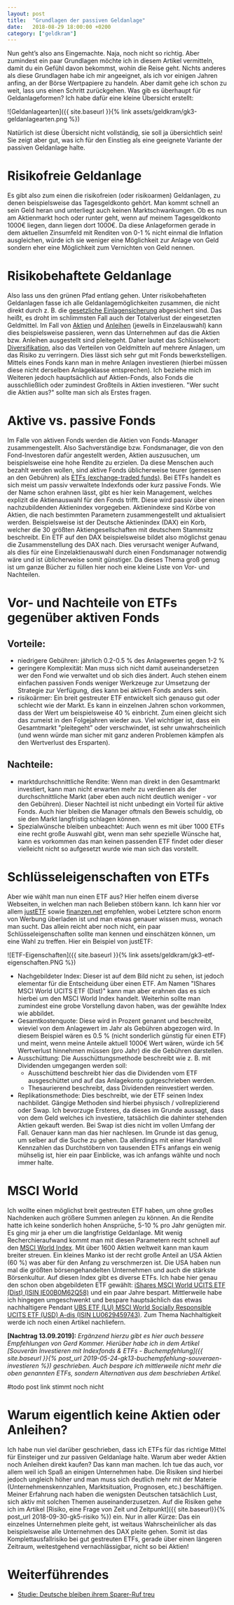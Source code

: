 ```yaml
---
layout: post
title:  "Grundlagen der passiven Geldanlage"
date:   2018-08-29 18:00:00 +0200
category: ["geldkram"]
---
```


Nun geht’s also ans Eingemachte. Naja, noch nicht so richtig. Aber zumindest ein paar Grundlagen möchte ich in diesem Artikel vermitteln, damit du ein Gefühl davon bekommst, wohin die Reise geht. Nichts anderes als diese Grundlagen habe ich mir angeeignet, als ich vor einigen Jahren anfing, an der Börse Wertpapiere zu handeln. Aber damit gehe ich schon zu weit, lass uns einen Schritt zurückgehen. Was gib es überhaupt für Geldanlageformen?
Ich habe dafür eine kleine  Übersicht erstellt:

![Geldanlagearten]({{ site.baseurl }}{% link assets/geldkram/gk3-geldanlagearten.png %})

Natürlich ist diese Übersicht nicht vollständig, sie soll ja übersichtlich sein! Sie zeigt aber gut, was ich für den Einstieg als eine geeignete Variante der passiven Geldanlage halte.

# Risikofreie Geldanlage
Es gibt also zum einen die risikofreien (oder risikoarmen) Geldanlagen, zu denen beispielsweise das Tagesgeldkonto gehört. Man kommt schnell an sein Geld heran und unterliegt auch keinen Marktschwankungen. Ob es nun am Aktienmarkt hoch oder runter geht, wenn auf meinem Tagesgeldkonto 1000€ liegen, dann liegen dort 1000€. Da diese Anlageformen gerade in dem aktuellen Zinsumfeld mit Renditen von 0-1 % nicht einmal die Inflation ausgleichen, würde ich sie weniger eine Möglichkeit zur Anlage von Geld sondern eher eine Möglichkeit zum Vernichten von Geld nennen.

# Risikobehaftete Geldanlage
Also lass uns den grünen Pfad entlang gehen. Unter risikobehafteten Geldanlagen fasse ich alle Geldanlagemöglichkeiten zusammen, die nicht direkt durch z. B. die [gesetzliche Einlagensicherung](https://de.wikipedia.org/wiki/Einlagensicherung#Gesetzliche_Einlagensicherung) abgesichert sind. Das heißt, es droht im schlimmsten Fall auch der Totalverlust der eingesetzten Geldmittel. Im Fall von [Aktien](https://de.wikipedia.org/wiki/Aktie) und [Anleihen](https://de.wikipedia.org/wiki/Anleihe) (jeweils in Einzelauswahl) kann dies beispielsweise passieren, wenn das Unternehmen auf das die Aktien bzw. Anleihen ausgestellt sind pleitegeht. Daher lautet das Schlüsselwort: [Diversifikation](https://de.wikipedia.org/wiki/Diversifikation_(Wirtschaft)), also das Verteilen von Geldmitteln auf mehrere Anlagen, um das Risiko zu verringern. Dies lässt sich sehr gut mit Fonds bewerkstelligen. Mittels eines Fonds kann man in mehre Anlagen investieren (hierbei müssen diese nicht derselben Anlageklasse entsprechen). Ich beziehe mich im Weiteren jedoch hauptsächlich auf Aktien-Fonds, also Fonds die ausschließlich oder zumindest Großteils in Aktien investieren. "Wer sucht die Aktien aus?" sollte man sich als Erstes fragen.

# Aktive vs. passive Fonds
Im Falle von aktiven Fonds werden die Aktien von Fonds-Manager zusammengestellt. Also Sachverständige bzw. Fondsmanager, die von den Fond-Investoren dafür angestellt werden, Aktien auszusuchen, um beispielsweise eine hohe Rendite zu erzielen. Da diese Menschen auch bezahlt werden wollen, sind aktive Fonds üblicherweise teurer (gemessen an den Gebühren) als [ETFs (exchange-traded funds)](https://de.wikipedia.org/wiki/B%C3%B6rsengehandelter_Fonds).
Bei ETFs handelt es sich meist um passiv verwaltete Indexfonds oder kurz passive Fonds. Wie der Name schon erahnen lässt, gibt es hier kein Management, welches explizit die Aktienauswahl für den Fonds trifft. Diese wird passiv über einen nachzubildenden Aktienindex vorgegeben. Aktienindexe sind Körbe von Aktien, die nach bestimmten Parametern zusammengestellt und aktualisiert werden. Beispielsweise ist der Deutsche Aktienindex (DAX) ein Korb, welcher die 30 größten Aktiengesellschaften mit deutschem Stammsitz beschreibt. Ein ETF auf den DAX beispielsweise bildet also möglichst genau die Zusammenstellung des DAX nach. Dies verursacht weniger Aufwand, als dies für eine Einzelaktienauswahl durch einen Fondsmanager notwendig wäre und ist üblicherweise somit günstiger. Da dieses Thema groß genug ist um ganze Bücher zu füllen hier noch eine kleine Liste von Vor- und Nachteilen.

# Vor- und Nachteile von ETFs gegenüber aktiven Fonds
## Vorteile:
* niedrigere Gebühren: jährlich 0.2-0.5 % des Anlagewertes gegen 1-2 %
* geringere Komplexität: Man muss sich nicht damit auseinandersetzen wer den Fond wie verwaltet und ob sich dies ändert. Auch stehen einem einfachen passiven Fonds weniger Werkzeuge zur Umsetzung der Strategie zur Verfügung, dies kann bei aktiven Fonds anders sein. 
* risikoärmer: Ein breit gestreuter ETF entwickelt sich genauso gut oder schlecht wie der Markt. Es kann in einzelnen Jahren schon vorkommen, dass der Wert um beispielsweise 40 % einbricht. Zum einen gleicht sich das zumeist in den Folgejahren wieder aus. Viel wichtiger ist, dass ein Gesamtmarkt "pleitegeht" oder verschwindet, ist sehr unwahrscheinlich (und wenn würde man sicher mit ganz anderen Problemen kämpfen als den Wertverlust des Ersparten).
## Nachteile:
* marktdurchschnittliche Rendite: Wenn man direkt in den Gesamtmarkt investiert, kann man nicht erwarten mehr zu verdienen als der durchschnittliche Markt (aber eben auch nicht deutlich weniger - vor den Gebühren). Dieser Nachteil ist nicht unbedingt ein Vorteil für aktive Fonds. Auch hier bleiben die Manager oftmals den Beweis schuldig, ob sie den Markt langfristig schlagen können.
* Spezialwünsche bleiben unbeachtet: Auch wenn es mit über 1000 ETFs eine recht große Auswahl gibt, wenn man sehr spezielle Wünsche hat, kann es vorkommen das man keinen passenden ETF findet oder dieser vielleicht nicht so aufgesetzt wurde wie man sich das vorstellt.

# Schlüsseleigenschaften von ETFs
Aber wie wählt man nun einen ETF aus? Hier helfen einem diverse Webseiten, in welchen man nach Belieben stöbern kann. Ich kann hier vor allem [justETF](https://www.justetf.com/de/find-etf.html) sowie [finanzen.net](https://www.finanzen.net/etf) empfehlen, wobei Letztere schon enorm von Werbung überladen ist und man etwas genauer wissen muss, wonach man sucht. Das allein reicht aber noch nicht, ein paar Schlüsseleigenschaften sollte man kennen und einschätzen können, um eine Wahl zu treffen. Hier ein Beispiel von justETF:

![ETF-Eigenschaften]({{ site.baseurl }}{% link assets/geldkram/gk3-etf-eigenschaften.PNG %})

* Nachgebildeter Index: Dieser ist auf dem Bild nicht zu sehen, ist jedoch elementar für die Entscheidung über einen ETF. Am Namen "IShares MSCI World UCITS ETF (Dist)" kann man aber erahnen das es sich hierbei um den MSCI World Index handelt. Weiterhin sollte man zumindest eine grobe Vorstellung davon haben, was der gewählte Index wie abbildet.
* Gesamtkostenquote: Diese wird in Prozent genannt und beschreibt, wieviel von dem Anlagewert im Jahr als Gebühren abgezogen wird. In diesem Beispiel wären es 0.5 % (nicht sonderlich günstig für einen ETF) und meint, wenn meine Anteile aktuell 1000€ Wert wären, würde ich 5€ Wertverlust hinnehmen müssen (pro Jahr) die die Gebühren darstellen.
* Ausschüttung: Die Ausschüttungsmethode beschreibt wie z. B. mit Dividenden umgegangen werden soll:
    * Ausschüttend beschreibt hier das die Dividenden vom ETF ausgeschüttet und auf das Anlagekonto gutgeschrieben werden.
    * Thesaurierend beschreibt, dass Dividenden reinvestiert werden.
* Replikationsmethode: Dies beschreibt, wie der ETF seinen Index nachbildet. Gängige Methoden sind hierbei physisch / vollreplizierend oder Swap. Ich bevorzuge Ersteres, da dieses im Grunde aussagt, dass von dem Geld welches ich investiere, tatsächlich die dahinter stehenden Aktien gekauft werden. Bei Swap ist dies nicht im vollen Umfang der Fall. Genauer kann man das hier nachlesen.
Im Grunde ist das genug, um selber auf die Suche zu gehen. Da allerdings mit einer Handvoll Kennzahlen das Durchstöbern von tausenden ETFs anfangs ein wenig mühselig ist, hier ein paar Einblicke, was ich anfangs wählte und noch immer halte.

# MSCI World
Ich wollte einen möglichst breit gestreuten ETF haben, um ohne großes Nachdenken auch größere Summen anlegen zu können. An die Rendite hatte ich keine sonderlich hohen Ansprüche, 5-10 % pro Jahr genügten mir. Es ging mir ja eher um die langfristige Geldanlage. Mit wenig Recherchieraufwand kommt man mit diesen Parametern recht schnell auf den [MSCI World Index](https://de.wikipedia.org/wiki/MSCI_World). Mit über 1600 Aktien weltweit kann man kaum breiter streuen. Ein kleines Manko ist der recht große Anteil an USA Aktien (60 %) was aber für den Anfang zu verschmerzen ist. Die USA haben nun mal die größten börsengehandelten Unternehmen und auch die stärkste Börsenkultur. Auf diesen Index gibt es diverse ETFs. Ich habe hier genau den schon oben abgebildeten ETF gewählt: [iShares MSCI World UCITS ETF (Dist) (ISIN IE00B0M62Q58)](https://www.justetf.com/de/etf-profile.html?query=IE00B0M62Q58&groupField=index&from=search&isin=IE00B0M62Q58) und ein paar Jahre bespart. Mittlerweile habe ich hingegen umgeschwenkt und bespare hauptsächlich das etwas nachhaltigere Pendant [UBS ETF (LU) MSCI World Socially Responsible UCITS ETF (USD) A-dis (ISIN LU0629459743)](https://www.justetf.com/de/etf-profile.html?query=LU0629459743&groupField=index&from=search&isin=LU0629459743). Zum Thema Nachhaltigkeit werde ich noch einen Artikel nachliefern.

**[Nachtrag 13.09.2019]:** _Ergänzend hierzu gibt es hier auch bessere Empfehlungen von Gerd Kommer. Hierüber habe ich in dem Artikel [Souverän Investieren mit Indexfonds & ETFs - Buchempfehlung]({{ site.baseurl }}{% post_url 2019-05-24-gk13-buchempfehlung-souveraen-investieren %}) geschrieben. Auch bespare ich mittlerweile nicht mehr die oben genannten ETFs, sondern Alternativen aus dem beschrieben Artikel._

#todo post link stimmt noch nicht

# Warum eigentlich keine Aktien oder Anleihen?
Ich habe nun viel darüber geschrieben, dass ich ETFs für das richtige Mittel für Einsteiger und zur passiven Geldanlage halte. Warum aber weder Aktien noch Anleihen direkt kaufen? Das kann man machen. Ich tue das auch, vor allem weil ich Spaß an einigen Unternehmen habe. Die Risiken sind hierbei jedoch ungleich höher und man muss sich deutlich mehr mit der Materie (Unternehmenskennzahlen, Marktsituation, Prognosen, etc.) beschäftigen. Meiner Erfahrung nach haben die wenigsten Deutschen tatsächlich Lust, sich aktiv mit solchen Themen auseinanderzusetzen. Auf die Risiken gehe ich im Artikel [Risiko, eine Frage von Zeit und Zeitpunkt]({{ site.baseurl}}{% post_url 2018-09-30-gk5-risiko %}) ein. Nur in aller Kürze: Das ein einzelnes Unternehmen pleite geht, ist weitaus Wahrscheinlicher als das beispielsweise alle Unternehmen des DAX pleite gehen. Somit ist das Komplettausfallrisiko bei gut gestreuten ETFs, gerade über einen längeren Zeitraum, weitestgehend vernachlässigbar, nicht so bei Aktien!

# Weiterführendes
* [Studie: Deutsche bleiben ihrem Sparer-Ruf treu](https://www.goingpublic.de/deutsche-sparen-lieber-anstatt-aktien-zu-kaufen)